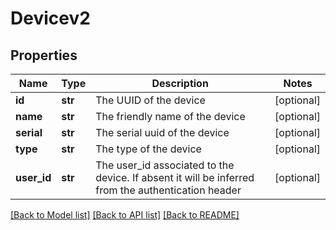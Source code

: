 # Devicev2

## Properties
Name | Type | Description | Notes
------------ | ------------- | ------------- | -------------
**id** | **str** | The UUID of the device | [optional] 
**name** | **str** | The friendly name of the device | [optional] 
**serial** | **str** | The serial uuid of the device | [optional] 
**type** | **str** | The type of the device | [optional] 
**user_id** | **str** | The user_id associated to the device. If absent it will be inferred from the authentication header | [optional] 

[[Back to Model list]](../README.md#documentation-for-models) [[Back to API list]](../README.md#documentation-for-api-endpoints) [[Back to README]](../README.md)


